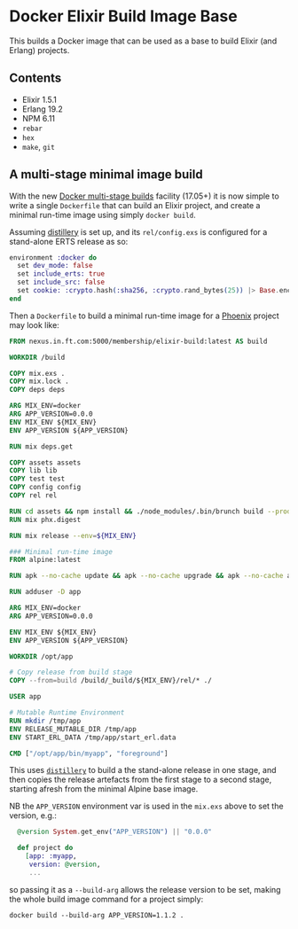 # Docker Elixir Build Image Base

This builds a Docker image that can be used as a base to build Elixir (and Erlang) projects.

## Contents

* Elixir 1.5.1
* Erlang 19.2
* NPM 6.11
* `rebar`
* `hex`
* `make`, `git`

## A multi-stage minimal image build

With the new [Docker multi-stage builds](https://docs.docker.com/engine/userguide/eng-image/multistage-build/) facility (17.05+) it is now simple to write a single `Dockerfile` that can build an Elixir project, and create a minimal run-time image using simply `docker build`.

Assuming [distillery](https://github.com/bitwalker/distillery) is set up, and its `rel/config.exs` is configured for a stand-alone ERTS release as so:

```elixir
environment :docker do
  set dev_mode: false
  set include_erts: true
  set include_src: false
  set cookie: :crypto.hash(:sha256, :crypto.rand_bytes(25)) |> Base.encode16 |> String.to_atom
end
```

Then a `Dockerfile` to build a minimal run-time image for a [Phoenix](http://www.phoenixframework.org/) project may look like:

```dockerfile
FROM nexus.in.ft.com:5000/membership/elixir-build:latest AS build

WORKDIR /build

COPY mix.exs .
COPY mix.lock .
COPY deps deps

ARG MIX_ENV=docker
ARG APP_VERSION=0.0.0
ENV MIX_ENV ${MIX_ENV}
ENV APP_VERSION ${APP_VERSION}

RUN mix deps.get

COPY assets assets
COPY lib lib
COPY test test
COPY config config
COPY rel rel

RUN cd assets && npm install && ./node_modules/.bin/brunch build --production
RUN mix phx.digest

RUN mix release --env=${MIX_ENV}

### Minimal run-time image
FROM alpine:latest

RUN apk --no-cache update && apk --no-cache upgrade && apk --no-cache add ncurses-libs

RUN adduser -D app

ARG MIX_ENV=docker
ARG APP_VERSION=0.0.0

ENV MIX_ENV ${MIX_ENV}
ENV APP_VERSION ${APP_VERSION}

WORKDIR /opt/app

# Copy release from build stage
COPY --from=build /build/_build/${MIX_ENV}/rel/* ./

USER app

# Mutable Runtime Environment
RUN mkdir /tmp/app
ENV RELEASE_MUTABLE_DIR /tmp/app
ENV START_ERL_DATA /tmp/app/start_erl.data

CMD ["/opt/app/bin/myapp", "foreground"]
```

This uses [`distillery`](https://github.com/bitwalker/distillery) to build a the stand-alone release in one stage, and then copies the release artefacts from the first stage to a second stage, starting afresh from the minimal Alpine base image.

NB the `APP_VERSION` environment var is used in the `mix.exs` above to set the version, e.g.:

```elixir
  @version System.get_env("APP_VERSION") || "0.0.0"

  def project do
    [app: :myapp,
     version: @version,
     ...
```

so passing it as a `--build-arg` allows the release version to be set, making the whole build image command for a project simply:

```
docker build --build-arg APP_VERSION=1.1.2 .
```
